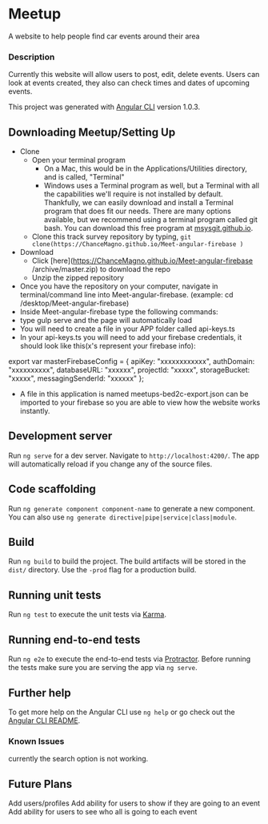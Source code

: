 # Meetup
A website to help people find car events around their area

### Description
Currently this website will allow users to post, edit, delete events. Users can look at events created, they also can check times and dates of upcoming events.

This project was generated with [Angular CLI](https://github.com/angular/angular-cli) version 1.0.3.

## Downloading Meetup/Setting Up
* Clone
  * Open your terminal program
    * On a Mac, this would be in the Applications/Utilities directory, and is called, "Terminal"
    * Windows uses a Terminal program as well, but a Terminal with all the capabilities we'll require is not installed by default. Thankfully, we can easily download and install a Terminal program that does fit our needs.
There are many options available, but we recommend using a terminal program called git bash. You can download this free program at [msysgit.github.io](https://ChanceMagno.github.io/Meet-angular-firebase
).
  * Clone this track survey repository by typing, `git clone(https://ChanceMagno.github.io/Meet-angular-firebase
)`
* Download
  * Click [here](https://ChanceMagno.github.io/Meet-angular-firebase
/archive/master.zip) to download the repo
  * Unzip the zipped repository
* Once you have the repository on your computer, navigate in terminal/command line into Meet-angular-firebase. (example: cd /desktop/Meet-angular-firebase)
* Inside Meet-angular-firebase type the following commands:
* type gulp serve and the page will automatically load
* You will need to create a file in your APP folder called api-keys.ts
* In your api-keys.ts you will need to add your firebase credentials, it should look like this(x's represent your firebase info):

export var masterFirebaseConfig = {
  apiKey: "xxxxxxxxxxxx",
  authDomain: "xxxxxxxxxx",
  databaseURL: "xxxxxx",
  projectId: "xxxxx",
  storageBucket: "xxxxx",
  messagingSenderId: "xxxxxx"
  };
  * A file in this application is named meetups-bed2c-export.json can be imported to your firebase so you are able to view how the website works instantly.


## Development server

Run `ng serve` for a dev server. Navigate to `http://localhost:4200/`. The app will automatically reload if you change any of the source files.

## Code scaffolding

Run `ng generate component component-name` to generate a new component. You can also use `ng generate directive|pipe|service|class|module`.

## Build

Run `ng build` to build the project. The build artifacts will be stored in the `dist/` directory. Use the `-prod` flag for a production build.

## Running unit tests

Run `ng test` to execute the unit tests via [Karma](https://karma-runner.github.io).

## Running end-to-end tests

Run `ng e2e` to execute the end-to-end tests via [Protractor](http://www.protractortest.org/).
Before running the tests make sure you are serving the app via `ng serve`.

## Further help

To get more help on the Angular CLI use `ng help` or go check out the [Angular CLI README](https://github.com/angular/angular-cli/blob/master/README.md).

### Known Issues
currently the search option is not working.

## Future Plans
Add users/profiles
Add ability for users to show if they are going to an event
Add ability for users to see who all is going to each event
